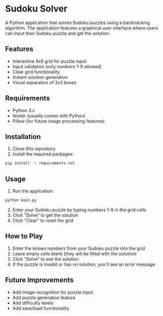 # Sudoku Solver

A Python application that solves Sudoku puzzles using a backtracking algorithm. The application features a graphical user interface where users can input their Sudoku puzzle and get the solution.

## Features

- Interactive 9x9 grid for puzzle input
- Input validation (only numbers 1-9 allowed)
- Clear grid functionality
- Instant solution generation
- Visual separation of 3x3 boxes

## Requirements

- Python 3.x
- tkinter (usually comes with Python)
- Pillow (for future image processing features)

## Installation

1. Clone this repository
2. Install the required packages:
```bash
pip install -r requirements.txt
```

## Usage

1. Run the application:
```bash
python main.py
```

2. Enter your Sudoku puzzle by typing numbers 1-9 in the grid cells
3. Click "Solve" to get the solution
4. Click "Clear" to reset the grid

## How to Play

1. Enter the known numbers from your Sudoku puzzle into the grid
2. Leave empty cells blank (they will be filled with the solution)
3. Click "Solve" to see the solution
4. If the puzzle is invalid or has no solution, you'll see an error message

## Future Improvements

- Add image recognition for puzzle input
- Add puzzle generation feature
- Add difficulty levels
- Add save/load functionality 